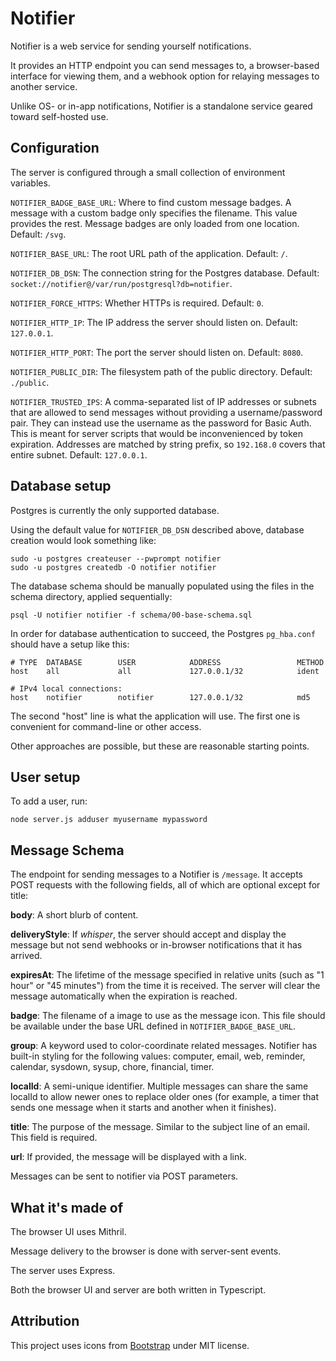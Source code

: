 # Notifier
Notifier is a web service for sending yourself notifications.

It provides an HTTP endpoint you can send messages to, a browser-based
interface for viewing them, and a webhook option for relaying messages
to another service.

Unlike OS- or in-app notifications, Notifier is a standalone service
geared toward self-hosted use.


## Configuration
The server is configured through a small collection of environment
variables.

`NOTIFIER_BADGE_BASE_URL`: Where to find custom message
badges. A message with a custom badge only specifies the
filename. This value provides the rest. Message badges are only
loaded from one location. Default: `/svg`.

`NOTIFIER_BASE_URL`: The root URL path of the application. Default: `/`.

`NOTIFIER_DB_DSN`: The connection string for the Postgres database.
Default: `socket://notifier@/var/run/postgresql?db=notifier`.

`NOTIFIER_FORCE_HTTPS`: Whether HTTPs is required. Default: `0`.

`NOTIFIER_HTTP_IP`: The IP address the server should listen on.
Default: `127.0.0.1`.

`NOTIFIER_HTTP_PORT`: The port the server should listen on.
Default: `8080`.

`NOTIFIER_PUBLIC_DIR`: The filesystem path of the public directory.
Default: `./public`.

`NOTIFIER_TRUSTED_IPS`: A comma-separated list of IP addresses or
subnets that are allowed to send messages without providing a
username/password pair. They can instead use the username as the
password for Basic Auth. This is meant for server scripts that would
be inconvenienced by token expiration. Addresses are matched by string
prefix, so `192.168.0` covers that entire subnet.  Default:
`127.0.0.1`.


## Database setup

Postgres is currently the only supported database.

Using the default value for `NOTIFIER_DB_DSN` described above,
database creation would look something like:

```
sudo -u postgres createuser --pwprompt notifier
sudo -u postgres createdb -O notifier notifier
```

The database schema should be manually populated using the files in
the schema directory, applied sequentially:

```
psql -U notifier notifier -f schema/00-base-schema.sql
```

In order for database authentication to succeed, the Postgres
`pg_hba.conf` should have a setup like this:

```
# TYPE  DATABASE        USER            ADDRESS                 METHOD
host    all             all             127.0.0.1/32            ident

# IPv4 local connections:
host    notifier        notifier        127.0.0.1/32            md5
```

The second "host" line is what the application will use. The first one
is convenient for command-line or other access.

Other approaches are possible, but these are reasonable starting points.


## User setup

To add a user, run:

```
node server.js adduser myusername mypassword
```


## Message Schema

The endpoint for sending messages to a Notifier is `/message`. It
accepts POST requests with the following fields, all of which are
optional except for title:

**body**: A short blurb of content.

**deliveryStyle**: If _whisper_, the server should accept and display
the message but not send webhooks or in-browser notifications that it
has arrived.

**expiresAt**: The lifetime of the message specified in relative units
(such as "1 hour" or "45 minutes") from the time it is received. The
server will clear the message automatically when the expiration is
reached.

**badge**: The filename of a image to use as the message icon.  This
file should be available under the base URL defined in
`NOTIFIER_BADGE_BASE_URL`.

**group**: A keyword used to color-coordinate related
messages. Notifier has built-in styling for the following values:
computer, email, web, reminder, calendar, sysdown, sysup,
chore, financial, timer.

**localId**: A semi-unique identifier. Multiple messages can share the
same localId to allow newer ones to replace older ones (for example, a
timer that sends one message when it starts and another when it
finishes).

**title**: The purpose of the message. Similar to the subject line of
an email. This field is required.

**url**: If provided, the message will be displayed with a link.

Messages can be sent to notifier via POST parameters.


## What it's made of

The browser UI uses Mithril.

Message delivery to the browser is done with server-sent events.

The server uses Express.

Both the browser UI and server are both written in Typescript.


## Attribution

This project uses icons from [Bootstrap](https://github.com/twbs/icons)
under MIT license.
